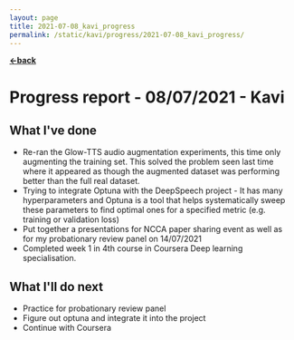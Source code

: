 ```yaml
---
layout: page
title: 2021-07-08_kavi_progress
permalink: /static/kavi/progress/2021-07-08_kavi_progress/
---
```


[**<-back**](/static/kavi/progress)  

# Progress report - 08/07/2021 - Kavi

## What I've done

- Re-ran the Glow-TTS audio augmentation experiments, this time only augmenting the training set. This solved the problem seen last time where it appeared as though the augmented dataset was performing better than the full real dataset. 
- Trying to integrate Optuna with the DeepSpeech project - It has many hyperparameters and Optuna is a tool that helps systematically sweep these parameters to find optimal ones for a specified metric (e.g. training or validation loss)
- Put together a presentations for NCCA paper sharing event as well as for my probationary review panel on 14/07/2021  
- Completed week 1 in 4th course in Coursera Deep learning specialisation. 

## What I'll do next
- Practice for probationary review panel
- Figure out optuna and integrate it into the project
- Continue with Coursera